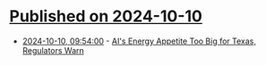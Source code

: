 # [Published on 2024-10-10](index.md)

* [2024-10-10, 09:54:00](https://soylentnews.org/article.pl?sid=24/10/09/031231&from=rss) - [AI's Energy Appetite Too Big for Texas, Regulators Warn](https://soylentnews.org/article.pl?sid=24/10/09/031231&from=rss)

